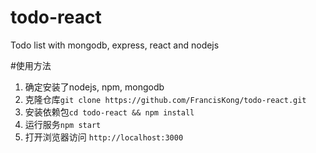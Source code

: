 # todo-react
Todo list with mongodb, express, react and nodejs

#使用方法

1. 确定安装了nodejs, npm, mongodb
2. 克隆仓库`git clone https://github.com/FrancisKong/todo-react.git`
3. 安装依赖包`cd todo-react && npm install`
4. 运行服务`npm start`
5. 打开浏览器访问 `http://localhost:3000`
